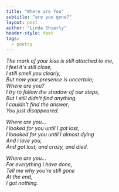 ```yaml
---
title: "Where are You"
subtitle: "are you gone?"
layout: post
author: "Linda Shierly"
header-style: text
tags:
  - poetry
---
```




*The mark of your kiss is still attached to me,*<br>
*I feel it's still close,*<br>
*I still smell you clearly,*<br>
*But now your presence is uncertain;*<br>
*Where are you?*<br>
*I try to follow the shadow of our steps,*<br>
*But I still didn't find anything.*<br>
*I couldn't find the answer;*<br>
*You just disappeared.*<br>

*Where are you...*<br>
*I looked for you until I got lost,*<br>
*I loooked for you until I almost dying*<br>
*And i love you,*<br>
*And got lost, and crazy, and died.*<br>

*Where are you...*<br>
*For everything i have done,*<br>
*Tell me why you're still gone*<br>
*At the end,*<br>
*I got nothing.*<br>